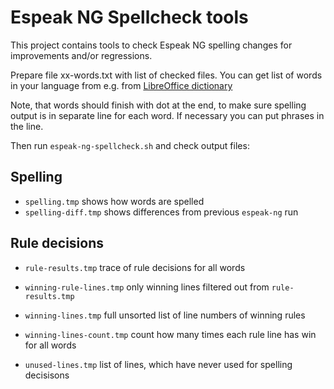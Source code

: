# Espeak NG Spellcheck tools

This project contains tools to check Espeak NG spelling changes for improvements and/or regressions.

Prepare file xx-words.txt with list of checked files. You can get list of words in your language from e.g. from [LibreOffice dictionary](https://cgit.freedesktop.org/libreoffice/dictionaries/tree/)

Note, that words should finish with dot at the end, to make sure spelling output is in separate line for each word. If necessary you can put phrases in the line.

Then run `espeak-ng-spellcheck.sh` and check output files:

## Spelling

* `spelling.tmp` shows how words are spelled
* `spelling-diff.tmp` shows differences from previous `espeak-ng` run

## Rule decisions

* `rule-results.tmp` trace of rule decisions for all words
* `winning-rule-lines.tmp` only winning lines filtered out from  `rule-results.tmp`
 
* `winning-lines.tmp` full unsorted list of line numbers of winning rules
* `winning-lines-count.tmp` count how many times each rule line has win for all words
* `unused-lines.tmp` list of lines, which have never used for spelling decisisons






